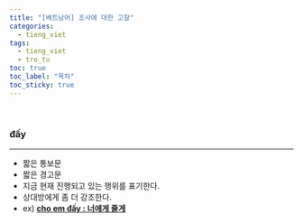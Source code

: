 ```yaml
---
title: "[베트남어] 조사에 대한 고찰"
categories:
  - tieng_viet
tags:
  - tieng_viet
  - tro_tu
toc: true
toc_label: "목차"
toc_sticky: true
---
```


<br>

### đấy
---
- 짧은 통보문
- 짧은 경고문
- 지금 현재 진행되고 있는 행위를 표기한다.
- 상대방에게 좀 더 강조한다.
- ex) __<u>cho em đấy : 너에게 줄게</u>__  
<br>



